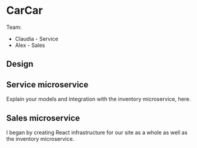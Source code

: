 # CarCar

Team:

* Claudia - Service
* Alex - Sales

## Design

## Service microservice

Explain your models and integration with the inventory
microservice, here.

## Sales microservice

I began by creating React infrastructure for our site as a whole as well as the inventory microservice.

